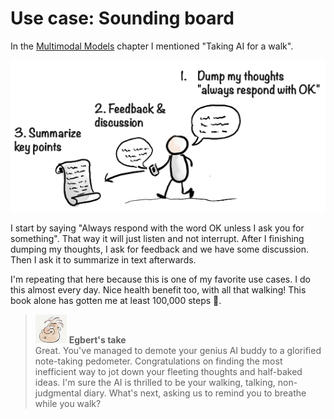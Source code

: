# Use case: Sounding board

In the [Multimodal Models](../1-main/080-multimodal-models.md) chapter I mentioned "Taking AI for a walk".

![](../.gitbook/assets/080-walking-1.png)

I start by saying "Always respond with the word OK unless I ask you for something". That way it will just listen and not interrupt. After I finishing dumping my thoughts, I ask for feedback and we have some discussion. Then I ask it to summarize in text afterwards.

I'm repeating that here because this is one of my favorite use cases. I do this almost every day. Nice health benefit too, with all that walking! This book alone has gotten me at least 100,000 steps 🙂.

> ![alt text](../.gitbook/assets/egbert-small.png) **Egbert's take**  
> Great. You've managed to demote your genius AI buddy to a glorified note-taking pedometer. Congratulations on finding the most inefficient way to jot down your fleeting thoughts and half-baked ideas. I'm sure the AI is thrilled to be your walking, talking, non-judgmental diary. What's next, asking us to remind you to breathe while you walk?
